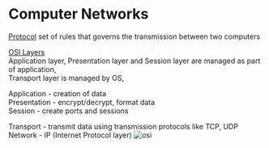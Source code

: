 # Computer Networks

<ins>Protocol</ins> set of rules that governs the transmission between two computers    

<ins>OSI Layers</ins>   
Application layer, Presentation layer and Session layer are managed as part of application,   
Transport layer is managed by OS, 

Application - creation of data    
Presentation - encrypt/decrypt, format data   
Session - create ports and sessions    

Transport - transmit data using transmission protocols like TCP, UDP    
Network - IP (Internet Protocol layer)
![osi](https://user-images.githubusercontent.com/16437905/202200438-ea1c47e3-966c-44aa-b5a9-db82375b0dce.png)
